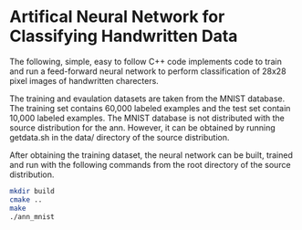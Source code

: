# Artifical Neural Network for Classifying Handwritten Data

The following, simple, easy to follow C++ code implements code to train and run 
a feed-forward neural network to perform classification of 28x28 pixel images of handwritten charecters.

The training and evaulation datasets are taken from the MNIST database.
The training set contains 60,000 labeled examples and the test set contain 10,000 labeled examples.
The MNIST database is not distributed with the source distribution for the ann.
However, it can be obtained by running getdata.sh in the data/ directory of the source distribution.

After obtaining the training dataset, the neural network can be built, trained and run with the following
commands from the root directory of the source distribution.  

````bash
mkdir build
cmake ..
make
./ann_mnist
````
